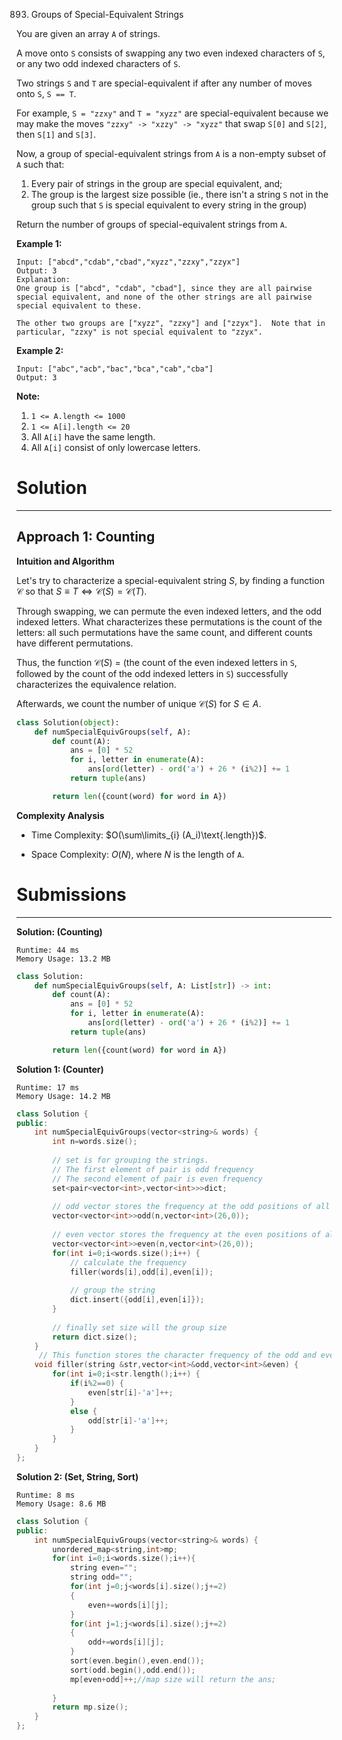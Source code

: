 893. Groups of Special-Equivalent Strings

You are given an array `A` of strings.

A move onto `S` consists of swapping any two even indexed characters of `S`, or any two odd indexed characters of `S`.

Two strings `S` and `T` are special-equivalent if after any number of moves onto `S`, `S == T`.

For example, `S = "zzxy"` and `T = "xyzz"` are special-equivalent because we may make the moves `"zzxy" -> "xzzy" -> "xyzz"` that swap `S[0]` and `S[2]`, then `S[1]` and `S[3]`.

Now, a group of special-equivalent strings from `A` is a non-empty subset of `A` such that:

1. Every pair of strings in the group are special equivalent, and;
1. The group is the largest size possible (ie., there isn't a string `S` not in the group such that `S` is special equivalent to every string in the group)

Return the number of groups of special-equivalent strings from `A`.

 
**Example 1:**
```
Input: ["abcd","cdab","cbad","xyzz","zzxy","zzyx"]
Output: 3
Explanation: 
One group is ["abcd", "cdab", "cbad"], since they are all pairwise special equivalent, and none of the other strings are all pairwise special equivalent to these.

The other two groups are ["xyzz", "zzxy"] and ["zzyx"].  Note that in particular, "zzxy" is not special equivalent to "zzyx".
```

**Example 2:**
```
Input: ["abc","acb","bac","bca","cab","cba"]
Output: 3
```

**Note:**

1. `1 <= A.length <= 1000`
1. `1 <= A[i].length <= 20`
1. All `A[i]` have the same length.
1. All `A[i]` consist of only lowercase letters.

# Solution
---
## Approach 1: Counting
**Intuition and Algorithm**

Let's try to characterize a special-equivalent string $S$, by finding a function $\mathcal{C}$ so that $S \equiv T \iff \mathcal{C}(S) = \mathcal{C}(T)$.

Through swapping, we can permute the even indexed letters, and the odd indexed letters. What characterizes these permutations is the count of the letters: all such permutations have the same count, and different counts have different permutations.

Thus, the function $\mathcal{C}(S)$ = (the count of the even indexed letters in `S`, followed by the count of the odd indexed letters in `S`) successfully characterizes the equivalence relation.

Afterwards, we count the number of unique $\mathcal{C}(S)$ for $S \in A$.

```python
class Solution(object):
    def numSpecialEquivGroups(self, A):
        def count(A):
            ans = [0] * 52
            for i, letter in enumerate(A):
                ans[ord(letter) - ord('a') + 26 * (i%2)] += 1
            return tuple(ans)

        return len({count(word) for word in A})
```

**Complexity Analysis**

* Time Complexity: $O(\sum\limits_{i} (A_i)\text{.length})$.

* Space Complexity: $O(N)$, where $N$ is the length of `A`.

# Submissions
---
**Solution: (Counting)**
```
Runtime: 44 ms
Memory Usage: 13.2 MB
```
```python
class Solution:
    def numSpecialEquivGroups(self, A: List[str]) -> int:
        def count(A):
            ans = [0] * 52
            for i, letter in enumerate(A):
                ans[ord(letter) - ord('a') + 26 * (i%2)] += 1
            return tuple(ans)

        return len({count(word) for word in A})
```

**Solution 1: (Counter)**
```
Runtime: 17 ms
Memory Usage: 14.2 MB
```
```c++
class Solution {
public:
    int numSpecialEquivGroups(vector<string>& words) {
        int n=words.size();
        
        // set is for grouping the strings.
        // The first element of pair is odd frequency
        // The second element of pair is even frequency
        set<pair<vector<int>,vector<int>>>dict;
        
        // odd vector stores the frequency at the odd positions of all the strings 
        vector<vector<int>>odd(n,vector<int>(26,0));
        
        // even vector stores the frequency at the even positions of all the strings 
        vector<vector<int>>even(n,vector<int>(26,0));
        for(int i=0;i<words.size();i++) {
            // calculate the frequency
            filler(words[i],odd[i],even[i]);
            
            // group the string 
            dict.insert({odd[i],even[i]});
        }
        
        // finally set size will the group size
        return dict.size();
    }
     // This function stores the character frequency of the odd and even positions of a string
    void filler(string &str,vector<int>&odd,vector<int>&even) {
        for(int i=0;i<str.length();i++) {
            if(i%2==0) {
                even[str[i]-'a']++;
            }
            else {
                odd[str[i]-'a']++;
            }
        }
    }
};
```

**Solution 2: (Set, String, Sort)**
```
Runtime: 8 ms
Memory Usage: 8.6 MB
```
```c++
class Solution {
public:
    int numSpecialEquivGroups(vector<string>& words) {
        unordered_map<string,int>mp;
        for(int i=0;i<words.size();i++){
            string even="";
            string odd="";
            for(int j=0;j<words[i].size();j+=2)
            {
                even+=words[i][j];
            }
            for(int j=1;j<words[i].size();j+=2)
            {
                odd+=words[i][j];
            }
            sort(even.begin(),even.end());
            sort(odd.begin(),odd.end());
            mp[even+odd]++;//map size will return the ans;
            
        }
        return mp.size();
    }
};
```
